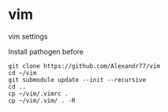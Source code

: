 # vim
vim settings

Install pathogen before

```
git clone https://github.com/Alexandr77/vim  
cd ~/vim  
git submodule update --init --recursive  
cd ..  
cp ~/vim/.vimrc .  
cp ~/vim/.vim/ . -R  
```
